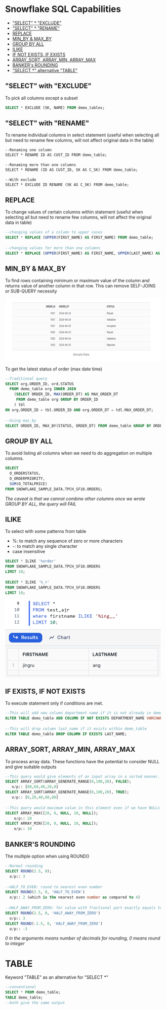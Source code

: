 # Snowflake SQL Capabilities
- ["SELECT" * "EXCLUDE"](#select-with-exclude)
- ["SELECT" * "RENAME"](#select-with-rename)
- [REPLACE](#replace)
- [MIN_BY & MAX_BY](#min_by-&-max_by)
- [GROUP BY ALL](#group-by-all)
- [ILIKE](#ilike)
- [IF NOT EXISTS, IF EXISTS](#if-exists-if-not-exists)
- [ARRAY_SORT, ARRAY_MIN, ARRAY_MAX](#array_sort-array-min-array-max)
- [BANKER's ROUNDING](#bankers-rounding)
- ["SELECT *" alternative "TABLE"](#table)

## "SELECT" with "EXCLUDE"
To pick all columns except a subset
```sql
SELECT * EXCLUDE (SK, NAME) FROM demo_tables;
```

## "SELECT" with "RENAME"
To rename individual columns in select statement (useful when selecting all but need to rename few columns, will not affect original data in the table)
```
--Renaming one column
SELECT * RENAME ID AS CUST_ID FROM demo_table;

--Renaming more than one columns
SELECT * RENAME (ID AS CUST_ID, SK AS C_SK) FROM demo_table;

--With exclude
SELECT * EXCLUDE ID RENAME (SK AS C_SK) FROM demo_table;
```

## REPLACE
To change values of certain columns within statement (useful when selecting all but need to rename few columns, will not affect the original data in table)
```sql
--changing values of a column to upper cases
SELECT * REPLACE (UPPER(FIRST_NAME) AS FIRST_NAME) FROM demo_table;

--changing values for more than one columns
SELECT * REPLACE (UPPER(FIRST_NAME) AS FIRST_NAME, UPPER(LAST_NAME) AS LAST_NAME) FROM demo_table;
```

## MIN_BY & MAX_BY
To find rows containing minimum or maximum value of the column and returns value of another column in that row. This can remove SELF-JOINS or SUB-QUERY necessity
<p align=center>
  <img src="https://github.com/b-knd/data-engineering-notes/blob/main/Snowflake/media/minby-maxby-sampledata.png">
</p>

To get the latest status of order (max date time)
```sql
--Traditional query
SELECT org.ORDER_ID, ord.STATUS
  FROM demo_table org INNER JOIN
    (SELECT ORDER_ID, MAX(ORDER_DT) AS MAX_ORDER_DT
     FROM demo_table org GROUP BY ORDER_ID
    ) tbl
ON org.ORDER_ID = tbl.ORDER_ID AND org.ORDER_DT = tdl.MAX_ORDER_DT;

--Using max_by
SELECT ORDER_ID, MAX_BY(STATUS, ORDER_DT) FROM demo_table GROUP BY ORDER_ID;
```

## GROUP BY ALL
To avoid listing all columns when we need to do aggregation on multiple columns. 
```sql
SELECT
  O_ORDERSTATUS,
  O_ORDERPRIORITY,
  SUM(O_TOTALPRICE)
FROM SNOWFLAKE_SAMPLE_DATA.TPCH_SF10.ORDERS;
```
_The caveat is that we cannot combine other columns once we wrote GROUP BY ALL, the query will FAIL_

## ILIKE
To select with some patterns from table
- %: to match any sequence of zero or more characters
- -: to match any single character
- case insensitive
```sql
SELECT * ILIKE '%order'
FROM SNOWFLAKE_SAMPLE_DATA.TPCH_SF10.ORDERS
LIMIT 10;

SELECT * ILIKE '%_r'
FROM SNOWFLAKE_SAMPLE_DATA.TPCH_SF10.ORDERS
LIMIT 10;
```
<p align=center>
  <img src="https://github.com/b-knd/data-engineering-notes/blob/main/Snowflake/media/ilike_example.png">
</p>

## IF EXISTS, IF NOT EXISTS
To execute statement only if conditions are met.
```sql
--This will add new column department name if it is not already in demo_table
ALTER TABLE demo_table ADD COLUMN IF NOT EXISTS DEPARTMENT_NAME VARCHAR;

--This will drop column last_name if it exists within demo_table
ALTER TABLE demo_table DROP COLUMN IF EXISTS LAST_NAME;
```

## ARRAY_SORT, ARRAY_MIN, ARRAY_MAX
To process array data. These functions have the potential to consider NULL and give suitable outputs
```sql
--This query would give elements of an input array in a sorted manner.
SELECT ARRAY_SORT(ARRAY_GENERATE_RANGE(0,100,20), FALSE);
   o/p:: [80,60,40,20,0]
SELECT ARRAY_SORT(ARRAY_GENERATE_RANGE(0,100,20), TRUE);
   o/p:: [0,20,40,60,80]

--This query would maximum value in this element even if we have NULLs in it.
SELECT ARRAY_MAX([20, 0, NULL, 10, NULL]);
    o/p:: 20
SELECT ARRAY_MIN([20, 0, NULL, 10, NULL]);
    o/p:: 10
```

## BANKER'S ROUNDING
The multiple option when using ROUND()
```sql
--Normal rounding
SELECT ROUND(2.5, 0);
  o/p:: 3

--HALF_TO_EVEN: round to nearest even number
SELECT ROUND(2.5, 0, 'HALF_TO_EVEN')
  o/p:: 2 (which is the nearest even number as compared to 4)

--HALF_AWAY_FROM_ZERO: for value with fractional part exactly equals to .5, if positive then x+0.5, if negative then x-0.5
SELECT ROUND(2.5, 0, 'HALF_AWAY_FROM_ZERO')
  o/p:: 3
SELECT ROUND(-2.5, 0, 'HALF_AWAY_FROM_ZERO')
  o/p:: -3
```
_0 in the arguments means number of decimals for rounding, 0 means round to integer_

# TABLE
Keyword "TABLE" as an alternative for "SELECT *"
```sql
--conventional
SELECT * FROM demo_table;
TABLE demo_table;
--both give the same output
```
